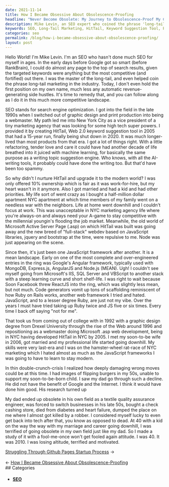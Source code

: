 ```yaml
---
date: 2021-11-14
title: How I Became Obsessive About Obsolescence-Proofing
headline: "Never Become Obsolete: My Journey to Obsolescence-Proof My Career After a Near-Death Experience"
description: Mike Levin, an SEO expert who coined the phrase 'long-tail marketing' in the industry, is determined to stay relevant in his field. After his father's death due to diabetes and heart failure, Mike was nearly killed by a robber, motivating him to study SEO with a 'fool me once won't get fooled again' attitude. With HitTail, a keyword suggestion tool he created in 2005, Mike is determined to stay ahead of the curve and never become obsolete.
keywords: SEO, Long-Tail Marketing, HitTail, Keyword Suggestion Tool, Parent, Diabetes, Heart Failure, Robber, Textile Quality Assurance, Check Cashing Store
categories: seo
permalink: /blog/how-i-became-obsessive-about-obsolescence-proofing/
layout: post
---
```



Hello World! I'm Mike Levin. I'm an SEO who hasn't done much SEO for myself in
ages. In the early days before Google got so smart (before RankBrain), I could
do almost any page to the top of search results, given the targeted keywords
were anything but the most competitive (and fortified) out there. I was the
master of the long-tail, and even helped coin the phrase long-tail marketing in
the industry. Today, I don't even hold the first position on my own name, much
less any automatic revenue-generating side hustles. It's time to remedy that,
and you can follow along as I do it in this much more competitive landscape.

SEO stands for search engine optimization. I got into the field in the late
1990s when I switched out of graphic design and print production into being a
webmaster. My path led me into New York City as a vice president of a tiny
marketing agency that was looking for some high tech super powers. I provided
it by creating HitTail, Web 2.0 keyword suggestion tool in 2005 that had a
15-year run, finally being shut down in 2020. It was much longer-lived than
most products from that era. I got a lot of things right. With a little
refactoring, tender love and care it could have had another decade of life
breathed into it juiced with machine learning, for basically the same purpose
as a writing topic suggestion engine. Who knows, with all the AI-writing tools,
it probably could have done the writing too. But that'd have been too spammy.

So why didn't I nurture HitTail and upgrade it to the modern world? I was only
offered 10% ownership which is fair as it was work-for-hire, but my heart
wasn't in it anymore. Also I got married and had a kid and had other
priorities. My life sort of went crazy as I bought a half-million dollar
apartment NYC apartment at which time members of my family went on a needless
war with the neighbors. Life at home went downhill and I couldn't focus at
work. This was unacceptable in NYC marketing agency life where you're always-on
and always need your A-game to stay competitive with the millennial youngin's
flooding the job market. Meanwhile, the old world of Microsoft Active Server
Page (.asp) on which HitTail was built was going away and the new breed of
"full-stack" webdev based on JavaScript libraries, jquery and bootstrap at the
time, were repulsive to me. Node was just appearing on the scene.

Since then, it's just been one JavaScript framework after another. It is a mean
landscape. Early on one of the most complete and over-engineered entries in the
ring was Google's Angular framework, typically used with MongoDB, Express.js,
AngularJS and Node.js (MEAN). Ugh! I couldn't see myself going from Microsoft's
IIS, SQL Server and VBScript to another stack with a steep learning curve and
short shelf-life. I was right to wait because Soon Facebook threw ReactJS into
the ring, which was slightly less mean, but not much. Code generators vomit up
tons of scaffolding reminiscent of how Ruby on Rails works, another web
framework I tried and hated. JavaScript, and to a lesser degree Ruby, are just
not my vibe. Over the years I must have tried taking up Ruby twice and JS five
or six times. Every time I back off saying "not for me".

That took us from coming out of college with in 1992 with a graphic design
degree from Drexel University through the rise of the Web around 1996 and
repositioning as a webmaster doing Microsoft .asp web development, being in NYC
having developed HitTail in NYC by 2005. I met my soon-to-be wife in 2006, got
married and my professional life started going downhill. My skills were very
last-era and I was on the hamster-wheel rat-race of NYC marketing which I hated
almost as much as the JavaScript frameworks I was going to have to learn to
stay modern.

In thin double-crunch-crisis I realized how deeply damaging wrong moves could
be at this time. I had images of flipping burgers in my 50s, unable to support
my soon-to-be-born child. I saw my dad go through such a decline. He did not
have the benefit of Google and the Internet. I think it would have done him
good.  His research turned up

My dad ended up obsolete in his own field as a textile quality assurance
engineer, was forced to switch businesses in his late 50s, bought a check
cashing store, died from diabetes and heart failure, dumped the place on me
where I almost got killed by a robber. I considered myself lucky to even get
back into tech after that, you know as opposed to dead. At 40 with a kid on the
way the way with my marriage and career going downhill, I was terrified of
going obsolete in my own field just like my dad. So I made a study of it with a
fool-me-once won't get fooled again attitude. I was 40. It was 2010. I was
losing altitude, terrified and motivated.


<div class="post-nav"><div class="post-nav-next"><a href="/blog/struggling-through-github-pages-startup-process">Struggling Through Github Pages Startup Process</a><span class="arrow">&nbsp;&rarr;</span></div> &nbsp; <div class="post-nav-prev"><span class="arrow">&larr;&nbsp;</span><a href="/blog/how-i-became-obsessive-about-obsolescence-proofing">How I Became Obsessive About Obsolescence-Proofing</a></div></div>
## Categories

<ul>
<li><h4><a href='/seo/'>SEO</a></h4></li></ul>